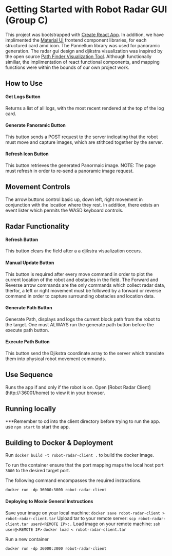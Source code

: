 # Getting Started with Robot Radar GUI (Group C)

 

This project was bootstrapped with [Create React App](https://github.com/facebook/create-react-app).
In addition, we have implimented the [Material UI](https://mui.com/) frontend component libraries, for each structured card amd icon. The Pannellum library was used for panoramic generation. The radar gui design and djikstra visualization was inspired by the open source [Path Finder Visualization Tool](https://github.com/PrudhviGNV/pathFinderVisualizer). Although functionally similiar, the implimentation of react functional components, and mapping functions were within the bounds of our own project work. 

## How to Use

#### Get Logs Button
Returns a list of all logs, with the most recent rendered at the top of the log card.

#### Generate Panoramic Button
This button sends a POST request to the server indicating that the robot must move and capture images, which are stithced together by the server.

#### Refresh Icon Button
This button retrieves the generated Panormaic image. NOTE: The page must refresh in order to re-send a panoramic image request.

## Movement Controls
The arrow buttons control basic up, down left, right movement in conjunction with the location where they rest. In addition, there exists an event lister which permits the WASD keyboard controls.

## Radar Functionality

#### Refresh Button
This button clears the field after a a djikstra visualization occurs.

#### Manual Update Button
This button is required after every move command in order to plot the current location of the robot and obstacles in the field. The Forward and Reverse arrow commands are the only commands which collect radar data, therfor, a left or right movement must be followed by a forward or reverse command in order to capture surrounding obstacles and location data.

#### Generate Path Button
Generate Path, displays and logs the current block path from the robot to the target. One must ALWAYS run the generate path button before the execute path button. 

#### Execute Path Button
This button send the Djikstra coordinate array to the server which translate them into physical robot movement commands. 

## Use Sequence

Runs the app if and only if the robot is on. 
Open [Robot Radar Client](http://<REMOTE IP>:36001/home) to view it in your browser.


## Running locally

***Remember to cd into the client directory before trying to run the app.
use `npm start` to start the app.

## Building to Docker & Deployment

Run `docker build -t robot-radar-client .` to build the docker image.

To run the container ensure that the port mapping maps the local host port `3000` to the desired target port.

The following command encompasses the required instructions. 

`docker run -dp 36000:3000 robot-radar-client`

#### Deploying to Moxie General Instructions
Save your image on your local machine:
`docker save robot-radar-client > robot-radar-client.tar`
Upload tar to your remote server:
`scp robot-radar-client.tar user@<REMOTE IP>:.`
Load image on your remote machine:
`ssh user@<REMOTE IP>`
`docker load < robot-radar-client.tar`

Run a new container

`docker run -dp 36000:3000 robot-radar-client`



